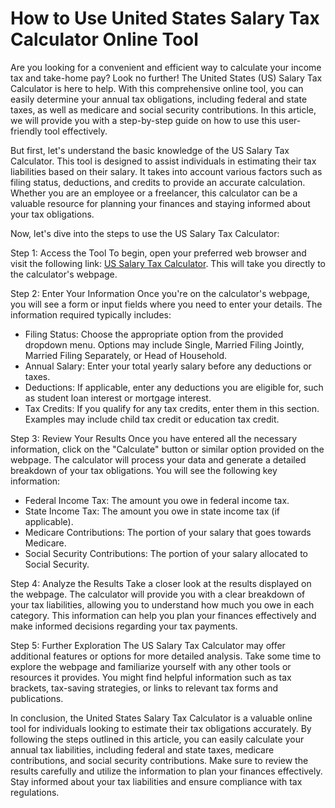 How to Use United States Salary Tax Calculator Online Tool
==========================================================

Are you looking for a convenient and efficient way to calculate your income tax and take-home pay? Look no further! The United States (US) Salary Tax Calculator is here to help. With this comprehensive online tool, you can easily determine your annual tax obligations, including federal and state taxes, as well as medicare and social security contributions. In this article, we will provide you with a step-by-step guide on how to use this user-friendly tool effectively.

But first, let's understand the basic knowledge of the US Salary Tax Calculator. This tool is designed to assist individuals in estimating their tax liabilities based on their salary. It takes into account various factors such as filing status, deductions, and credits to provide an accurate calculation. Whether you are an employee or a freelancer, this calculator can be a valuable resource for planning your finances and staying informed about your tax obligations.

Now, let's dive into the steps to use the US Salary Tax Calculator:

Step 1: Access the Tool To begin, open your preferred web browser and visit the following link: [US Salary Tax Calculator](https://www.onlinecalculatorsfree.com/financial/us-salary-tax-calculator.html). This will take you directly to the calculator's webpage.

Step 2: Enter Your Information Once you're on the calculator's webpage, you will see a form or input fields where you need to enter your details. The information required typically includes:

- Filing Status: Choose the appropriate option from the provided dropdown menu. Options may include Single, Married Filing Jointly, Married Filing Separately, or Head of Household.
- Annual Salary: Enter your total yearly salary before any deductions or taxes.
- Deductions: If applicable, enter any deductions you are eligible for, such as student loan interest or mortgage interest.
- Tax Credits: If you qualify for any tax credits, enter them in this section. Examples may include child tax credit or education tax credit.

Step 3: Review Your Results Once you have entered all the necessary information, click on the "Calculate" button or similar option provided on the webpage. The calculator will process your data and generate a detailed breakdown of your tax obligations. You will see the following key information:

- Federal Income Tax: The amount you owe in federal income tax.
- State Income Tax: The amount you owe in state income tax (if applicable).
- Medicare Contributions: The portion of your salary that goes towards Medicare.
- Social Security Contributions: The portion of your salary allocated to Social Security.

Step 4: Analyze the Results Take a closer look at the results displayed on the webpage. The calculator will provide you with a clear breakdown of your tax liabilities, allowing you to understand how much you owe in each category. This information can help you plan your finances effectively and make informed decisions regarding your tax payments.

Step 5: Further Exploration The US Salary Tax Calculator may offer additional features or options for more detailed analysis. Take some time to explore the webpage and familiarize yourself with any other tools or resources it provides. You might find helpful information such as tax brackets, tax-saving strategies, or links to relevant tax forms and publications.

In conclusion, the United States Salary Tax Calculator is a valuable online tool for individuals looking to estimate their tax obligations accurately. By following the steps outlined in this article, you can easily calculate your annual tax liabilities, including federal and state taxes, medicare contributions, and social security contributions. Make sure to review the results carefully and utilize the information to plan your finances effectively. Stay informed about your tax liabilities and ensure compliance with tax regulations.